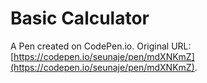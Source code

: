 # Basic Calculator

A Pen created on CodePen.io. Original URL: [https://codepen.io/seunaje/pen/mdXNKmZ](https://codepen.io/seunaje/pen/mdXNKmZ).

